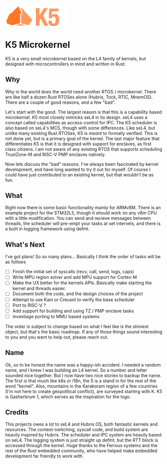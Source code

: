 <img src = "./assets/logo.png" width="200px"/>

# K5 Microkernel

K5 is a very small microkernel based on the L4 family of kernels, but designed with microcontrollers in mind and written in Rust.

## Why

Why in the world does the world need another RTOS / microkernel. There are like half a dozen Rust RTOSes alone (Hubris, Tock, RTIC, MnemOS). There are a couple of good reasons, and a few "bad".

Let's start with the good. The largest reason is that this is a capability based microkernel. K5 most closely mimicks seL4 in its design. seL4 uses a concept called capabilities as access-control for IPC. The K5 scheduler is also based on seL4's MCS, though with some differences. Like seL4, but unlike many existing Rust RTOSes, K5 is *meant* to formally verified. This is not done yet, but is a primary goal of the kernel. The last major feature that differentiates K5 is that it is designed with support for enclaves, as first class citizens. I am not aware of any existing RTOS that supports scheduling TrustZone-M and RISC-V PMP enclaves natively. 

Now lets discuss the "bad" reasons. I've always been fascinated by kernel development, and have long wanted to try it out for myself. Of course I could have just contributed to an existing kernel, but that wouldn't be as fun. 

## What
Right now there is some basic functionality mainly for ARMv8M. There is an example project for the STM32L5, though it *should* work on any v8m CPU with a little modification. You can send and recieve messages between threads, the scheduler will pre-empt your tasks at set intervels, and there is a built in logging framework using defmt.

## What's Next

I've got plans! So so many plans... Basically I think the order of tasks will be as follows
- [ ] Finish the initial set of syscalls (recv, call, send, logs, caps)
- [ ] Write MPU region solver and add MPU support for Cortex-M
- [ ] Make the UX better for the kernels APIs. Basically make starting the kernel and threads easier.
- [ ] Document both the code, and the design choices of the project
- [ ] Attempt to use Kani or Creusot to verify the base scheduler
- [ ] Port to RISC-V ?
- [ ] Add support for building and using TZ / PMP enclave tasks
- [ ] Investiage porting to MMU based systems

The order is subject to change based on what I feel like is the shiniest object, but that's the basic roadmap. If any of those things sound interesting to you and you want to help out, please reach out.


## Name

Ok, so to be honest the name was a happy-ish accident. I needed a random name, and I knew I was building an L4 kernel. So a number and letter sounded nice together. But I now have two nice stories to backup the name. The first is that much like k8s or i18n, the 5 is a stand in for the rest of the word "kernel". Also, mountains in the Karakoram region of a few countries (I'm not here to create geopolitical conflict), are surveyed starting with K. K5 is Gasherbrum 1, which serves as the inspiration for the logo.

## Credits
This projects owes a lot to seL4 and Hubris OS, both fantastic kernels and resources. The context-switching, syscall code, and build system are heavily inspired by Hubris. The scheduler and IPC system are heavily based on seL4. The logging system is just straight up defmt, but the RTT block is accessed through the kernel. Huge thanks to the Ferrous systems and the rest of the Rust embedded community, who have helped make embedded development far friendly to work with. 
